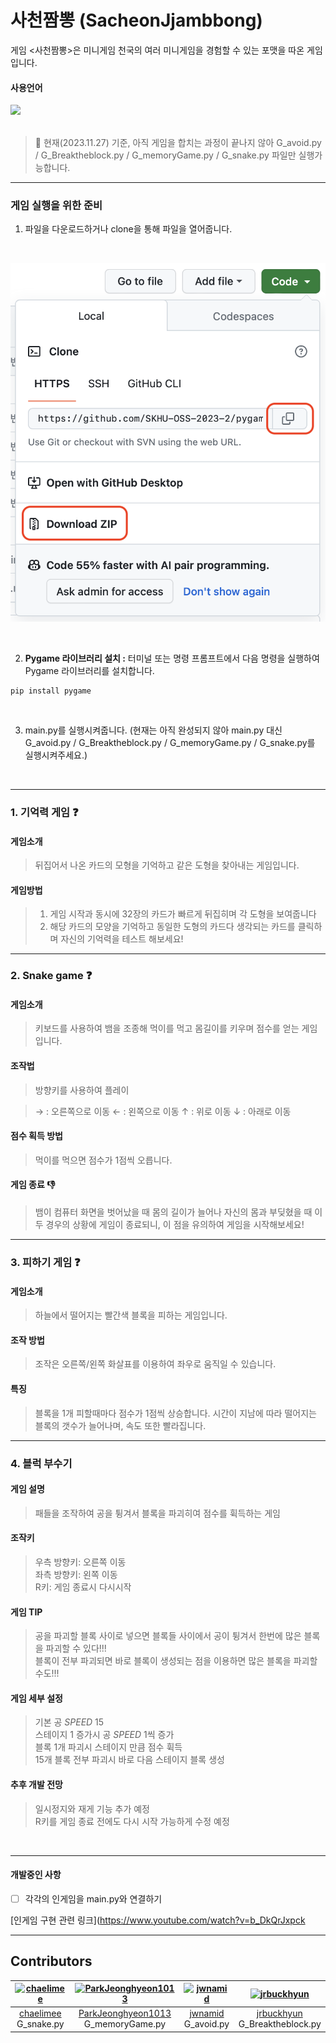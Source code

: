 # 사천짬뽕 (SacheonJjambbong)
게임 <사천짬뽕>은 미니게임 천국의 여러 미니게임을 경험할 수 있는 포맷을 따온 게임 입니다.
<br>

#### 사용언어 
  <img src="https://img.shields.io/badge/python-3776AB?style=for-the-badge&logo=python&logoColor=white"> 
  <br><br>

> 🚨 현재(2023.11.27) 기준, 아직 게임을 합치는 과정이 끝나지 않아 G_avoid.py / G_Breaktheblock.py / G_memoryGame.py / G_snake.py 파일만 실행가능합니다. 
---
### 게임 실행을 위한 준비


1. 파일을 다운로드하거나 clone을 통해 파일을 열어줍니다.
<br>

  ![ready1](image/ready1.png)

  <br>
 
 2. **Pygame 라이브러리 설치 :** 터미널 또는 명령 프롬프트에서 다음 명령을 실행하여 Pygame 라이브러리를 설치합니다.

  ```
  pip install pygame
  ```  
  <br>

3. main.py를 실행시켜줍니다. (현재는 아직 완성되지 않아 main.py 대신 G_avoid.py / G_Breaktheblock.py / G_memoryGame.py / G_snake.py를 실행시켜주세요.)
<br>



___
### 1. 기억력 게임 :question:
#### 게임소개
> 뒤집어서 나온 카드의 모형을 기억하고 같은 도형을 찾아내는 게임입니다.

#### 게임방법
> 1. 게임 시작과 동시에 32장의 카드가 빠르게 뒤집히며 각 도형을 보여줍니다
> 2. 해당 카드의 모양을 기억하고 동일한 도형의 카드다 생각되는 카드를 클릭하며 자신의 기억력을 테스트 해보세요!

___

### 2. Snake game :question:
#### 게임소개
> 키보드를 사용하여 뱀을 조종해 먹이를 먹고 몸길이를 키우며 점수를 얻는 게임입니다.

#### 조작법
>방향키를 사용하여 플레이


>→ : 오른쪽으로 이동
← : 왼쪽으로 이동
↑ : 위로 이동
↓ : 아래로 이동


#### 점수 획득 방법
> 먹이를 먹으면 점수가 1점씩 오릅니다.


#### 게임 종료 :thumbsdown:
> 뱀이 컴퓨터 화면을 벗어났을 때
> 몸의 길이가 늘어나 자신의 몸과 부딪혔을 때 
이 두 경우의 상황에 게임이 종료되니, 이 점을 유의하여 게임을 시작해보세요!

___

### 3. 피하기 게임 :question:

#### 게임소개
> 하늘에서 떨어지는 빨간색 블록을 피하는 게임입니다.


#### 조작 방법
> 조작은 오른쪽/왼쪽 화살표를 이용하여 좌우로 움직일 수 있습니다.


#### 특징
> 블록을 1개 피할때마다 점수가 1점씩 상승합니다.
> 시간이 지남에 따라 떨어지는 블록의 갯수가 늘어나며, 속도 또한 빨라집니다.

___


### 4. 블럭 부수기


#### 게임 설명
> 패들을 조작하여 공을 튕겨서 블록을 파괴히여 점수를 휙득하는 게임 


#### 조작키
>우측 방향키: 오른쪽 이동  
좌측 방향키: 왼쪽 이동   
R키: 게임 종료시 다시시작   


#### 게임 TIP 
>공을 파괴할 블록 사이로 넣으면 블록들 사이에서 공이 튕겨서 한번에 많은 블록을 파괴할 수 있다!!!     
블록이 전부 파괴되면 바로 블록이 생성되는 점을 이용하면 많은 블록을 파괴할수도!!!   


#### 게임 세부 설정 
>기본 공 *SPEED* 15  
스테이지 1 증가시 공 *SPEED* 1씩 증가  
블록 1개 파괴시 스테이지 만큼 점수 휙득   
15개 블록 전부 파괴시 바로 다음 스테이지 블록 생성  


#### 추후 개발 전망 
>일시정지와 재게 기능 추가 예정  
R키를 게임 종료 전에도 다시 시작 가능하게 수정 예정 

<br>

___

#### 개발중인 사항
- [ ] 각각의 인게임을 main.py와 연결하기

[인게임 구현 관련 링크](https://www.youtube.com/watch?v=b_DkQrJxpck  


___
## Contributors


| [![chaelimee](https://github.com/chaelimee.png)](https://github.com/chaelimee) | [![ParkJeonghyeon1013](https://github.com/ParkJeonghyeon1013.png)](https://github.com/ParkJeonghyeon1013) | [![jwnamid](https://github.com/jwnamid.png)](https://github.com/jwnamid) | [![jrbuckhyun](https://github.com/jrbuckhyun.png)](https://github.com/jrbuckhyun) |
| :------------------------------------------------------------------------: | :--------------------------------------------------------------------------: | :-------------------------------------------------------------------------------: | :------------------------------------------------------------------------: |
|[chaelimee](https://github.com/chaelimee)<br>G_snake.py|        [ParkJeonghyeon1013](https://github.com/ParkJeonghyeon1013)<br>G_memoryGame.py|[jwnamid](https://github.com/jwnamid)<br>G_avoid.py|[jrbuckhyun](https://github.com/jrbuckhyun) <br>G_Breaktheblock.py    |

